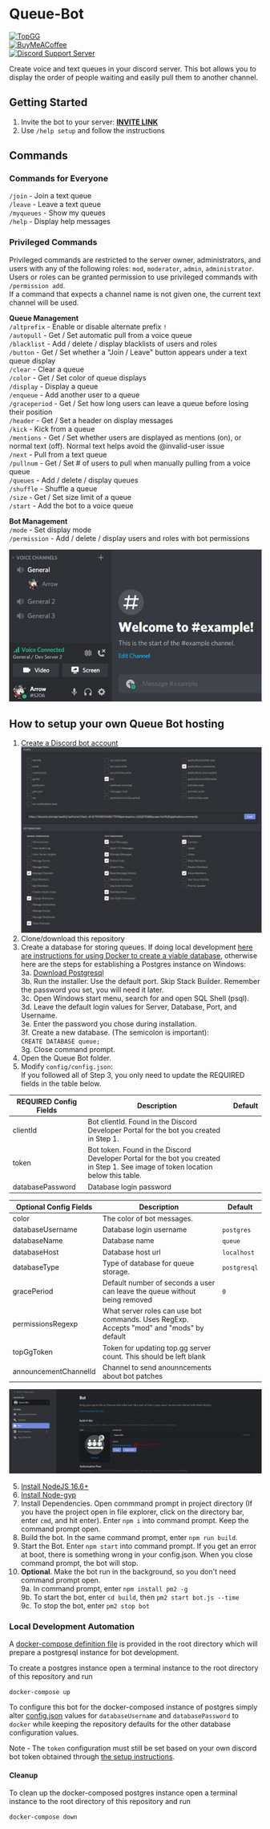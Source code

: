   
# Queue-Bot  
  
[![TopGG](https://top.gg/api/widget/status/679018301543677959.svg?noavatar=true)](https://top.gg/bot/679018301543677959)  
[![BuyMeACoffee](https://img.shields.io/badge/BuyMeACoffee-Donate-ff9004.svg?logo=CoffeeScript&style=flat-square)](https://www.buymeacoffee.com/Arroww)  
[![Discord Support Server](https://img.shields.io/discord/678645128755150863?label=Discord&style=flat-square)](https://discord.gg/RbmfnP3)  
  
Create voice and text queues in your discord server. This bot allows you to display the order of people waiting and easily pull them to another channel.  
  
## Getting Started  
1. Invite the bot to your server: **[INVITE LINK](https://discord.com/oauth2/authorize?client_id=679018301543677959&permissions=2232511568&scope=bot%20applications.commands)**  
2. Use `/help setup` and follow the instructions  
  
## Commands  
  
### Commands for Everyone  
`/join` - Join a text queue  
`/leave` - Leave a text queue  
`/myqueues` - Show my queues  
`/help` - Display help messages
  
### Privileged Commands  
Privileged commands are restricted to the server owner, administrators, and users with any of the following roles: `mod`, `moderator`, `admin`, `administrator`. Users or roles can be granted permission to use privileged commands with `/permission add`.  
If a command that expects a channel name is not given one, the current text channel will be used.  
  
**Queue Management**  
`/altprefix` - Enable or disable alternate prefix `!`  
`/autopull` - Get / Set automatic pull from a voice queue  
`/blacklist` - Add / delete / display blacklists of users and roles  
`/button` - Get / Set whether a \"Join / Leave\" button appears under a text queue display  
`/clear` - Clear a queue  
`/color` - Get / Set color of queue displays  
`/display` - Display a queue  
`/enqueue` - Add another user to a queue  
`/graceperiod` - Get / Set how long users can leave a queue before losing their position  
`/header` - Get / Set a header on display messages  
`/kick` - Kick from a queue  
`/mentions` - Get / Set whether users are displayed as mentions (on), or normal text (off). Normal text helps avoid the @invalid-user issue  
`/next` - Pull from a text queue  
`/pullnum` - Get / Set # of users to pull when manually pulling from a voice queue  
`/queues` - Add / delete / display queues  
`/shuffle` - Shuffle a queue  
`/size` - Get / Set size limit of a queue  
`/start` - Add the bot to a voice queue  
  
**Bot Management**  
`/mode` - Set display mode  
`/permission` - Add / delete / display users and roles with bot permissions  
  
![Example of `/start`](docs/example.gif)  
  
## How to setup your own Queue Bot hosting  
1. [Create a Discord bot account](https://discordpy.readthedocs.io/en/latest/discord.html)  
    ![Permissions](docs/permissions.png)  
2. Clone/download this repository  
3. Create a database for storing queues. If doing local development [here are instructions for using Docker to create a viable database](#local-development-automation), otherwise here are the steps for establishing a Postgres instance on Windows:  
	3a. [Download Postgresql](https://www.enterprisedb.com/downloads/postgres-postgresql-downloads)  
	3b. Run the installer. Use the default port. Skip Stack Builder. Remember the password you set, you will need it later.  
	3c. Open Windows start menu, search for and open SQL Shell (psql).  
	3d. Leave the default login values for Server, Database, Port, and Username.  
	3e. Enter the password you chose during installation.  
	3f. Create a new database. (The semicolon is important):  
		`CREATE DATABASE queue;`  
	3g. Close command prompt.  
4. Open the Queue Bot folder.  
5. Modify `config/config.json`:  
	If you followed all of Step 3, you only need to update the REQUIRED fields in the table below.

| REQUIRED Config Fields | Description                                                                                                                       | Default |  
|------------------------|-----------------------------------------------------------------------------------------------------------------------------------|---|  
| clientId               | Bot clientId. Found in the Discord Developer Portal for the bot you created in Step 1.                                            | |
| token                  | Bot token. Found in the Discord Developer Portal for the bot you created in Step 1. See image of token location below this table. | |  
| databasePassword       | Database login password                                                                                                           | |  
  
| Optional Config Fields | Description                                                                                                                       | Default |  
|------------------------|-----------------------------------------------------------------------------------------------------------------------------------|---|  
| color                  | The color of bot messages.                                                                                                        | |  
| databaseUsername		 | Database login username                                                                                                           | `postgres` |  
| databaseName           | Database name                                                                                                                     | `queue` |  
| databaseHost           | Database host url                                                                                                                 | `localhost` |  
| databaseType           | Type of database for queue storage.                                                                                               | `postgresql` |  
| gracePeriod            | Default number of seconds a user can leave the queue without being removed                                                        | `0` |  
| permissionsRegexp      | What server roles can use bot commands. Uses RegExp. Accepts "mod" and "mods" by default                                          | |  
| topGgToken             | Token for updating top.gg server count. This should be left blank                                                                 | |  
| announcementChannelId  | Channel to send anounncements about bot patches                                                                                   | |  
  
![Token Location](docs/token_location.PNG)  
  
5. [Install NodeJS 16.6+](https://discordjs.guide/preparations/#installing-node-js)  
6. [Install Node-gyp](https://github.com/nodejs/node-gyp#installation)  
7. Install Dependencies. Open commmand prompt in project directory (If you have the project open in file explorer, click on the directory bar, enter `cmd`, and hit enter). Enter `npm i` into command prompt. Keep the command prompt open.  
8. Build the bot. In the same command prompt, enter `npm run build`.  
9. Start the Bot. Enter `npm start` into command prompt. If you get an error at boot, there is something wrong in your config.json. When you close command prompt, the bot will stop.  
10.  **Optional**. Make the bot run in the background, so you don't need command prompt open.  
	9a. In command prompt, enter `npm install pm2 -g`  
	9b. To start the bot, enter `cd build`, then `pm2 start bot.js --time`  
	9c. To stop the bot, enter `pm2 stop bot`  
  
### Local Development Automation  
  
A [docker-compose definition file](docker-compose.yml) is provided in the root directory which will prepare a postgresql instance for bot development.  
  
To create a postgres instance open a terminal instance to the root directory of this repository and run  
```  
docker-compose up  
```  
  
To configure this bot for the docker-composed instance of postgres simply alter [config.json](config/config.json) values for ```databaseUsername``` and ```databasePassword``` to ```docker``` while keeping the repository defaults for the other database configuration values.  
  
Note - The ```token``` configuration must still be set based on your own discord bot token obtained through [the setup instructions](#how-to-setup-your-own-queue-bot-hosting).  
  
#### Cleanup  
  
To clean up the docker-composed postgres instance open a terminal instance to the root directory of this repository and run  
```  
docker-compose down  
```  

